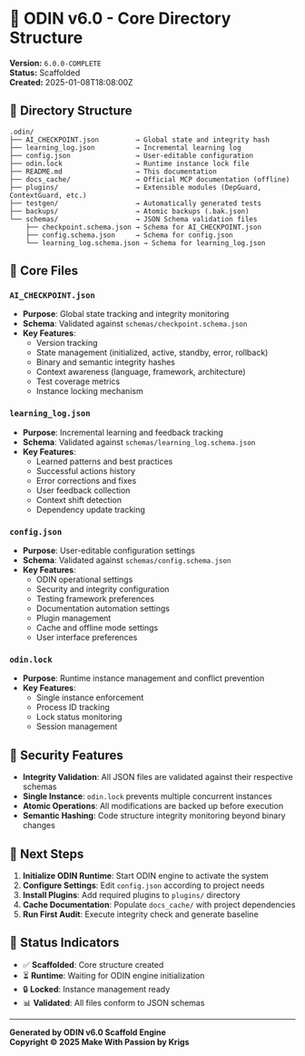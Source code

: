 # 🤖 ODIN v6.0 - Core Directory Structure

**Version:** `6.0.0-COMPLETE`  
**Status:** Scaffolded  
**Created:** 2025-01-08T18:08:00Z  

## 📁 Directory Structure

```
.odin/
├── AI_CHECKPOINT.json         → Global state and integrity hash
├── learning_log.json          → Incremental learning log
├── config.json                → User-editable configuration
├── odin.lock                  → Runtime instance lock file
├── README.md                  → This documentation
├── docs_cache/                → Official MCP documentation (offline)
├── plugins/                   → Extensible modules (DepGuard, ContextGuard, etc.)
├── testgen/                   → Automatically generated tests
├── backups/                   → Atomic backups (.bak.json)
└── schemas/                   → JSON Schema validation files
    ├── checkpoint.schema.json → Schema for AI_CHECKPOINT.json
    ├── config.schema.json     → Schema for config.json
    └── learning_log.schema.json → Schema for learning_log.json
```

## 📄 Core Files

### `AI_CHECKPOINT.json`
- **Purpose**: Global state tracking and integrity monitoring
- **Schema**: Validated against `schemas/checkpoint.schema.json`
- **Key Features**:
  - Version tracking
  - State management (initialized, active, standby, error, rollback)
  - Binary and semantic integrity hashes
  - Context awareness (language, framework, architecture)
  - Test coverage metrics
  - Instance locking mechanism

### `learning_log.json`
- **Purpose**: Incremental learning and feedback tracking
- **Schema**: Validated against `schemas/learning_log.schema.json`
- **Key Features**:
  - Learned patterns and best practices
  - Successful actions history
  - Error corrections and fixes
  - User feedback collection
  - Context shift detection
  - Dependency update tracking

### `config.json`
- **Purpose**: User-editable configuration settings
- **Schema**: Validated against `schemas/config.schema.json`
- **Key Features**:
  - ODIN operational settings
  - Security and integrity configuration
  - Testing framework preferences
  - Documentation automation settings
  - Plugin management
  - Cache and offline mode settings
  - User interface preferences

### `odin.lock`
- **Purpose**: Runtime instance management and conflict prevention
- **Key Features**:
  - Single instance enforcement
  - Process ID tracking
  - Lock status monitoring
  - Session management

## 🔐 Security Features

- **Integrity Validation**: All JSON files are validated against their respective schemas
- **Single Instance**: `odin.lock` prevents multiple concurrent instances
- **Atomic Operations**: All modifications are backed up before execution
- **Semantic Hashing**: Code structure integrity monitoring beyond binary changes

## 🎯 Next Steps

1. **Initialize ODIN Runtime**: Start ODIN engine to activate the system
2. **Configure Settings**: Edit `config.json` according to project needs
3. **Install Plugins**: Add required plugins to `plugins/` directory
4. **Cache Documentation**: Populate `docs_cache/` with project dependencies
5. **Run First Audit**: Execute integrity check and generate baseline

## 🚦 Status Indicators

- ✅ **Scaffolded**: Core structure created
- ⏳ **Runtime**: Waiting for ODIN engine initialization
- 🔒 **Locked**: Instance management ready
- 📊 **Validated**: All files conform to JSON schemas

---

**Generated by ODIN v6.0 Scaffold Engine**  
**Copyright © 2025 Make With Passion by Krigs**
